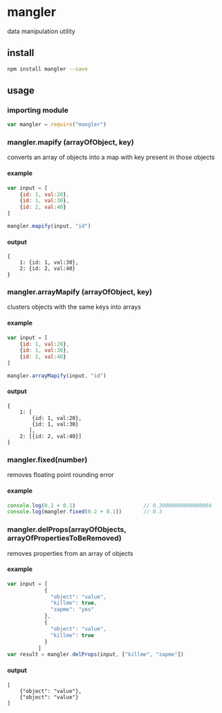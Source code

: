 # mangler
data manipulation utility

## install
```bash
npm install mangler --save
```

## usage

### importing module 

```javascript
var mangler = require("mangler")
```
### mangler.mapify (arrayOfObject, key)
converts an array of objects into a map with key present in those objects  

#### example
```javascript
var input = [
    {id: 1, val:20},
    {id: 1, val:30},
    {id: 2, val:40}
]

mangler.mapify(input, "id") 
```
#### output
```
{
    1: {id: 1, val:30}, 
    2: {id: 2, val:40}
}
```

### mangler.arrayMapify (arrayOfObject, key)
clusters objects with the same keys into arrays 

#### example
```javascript
var input = [
    {id: 1, val:20},
    {id: 1, val:30},
    {id: 2, val:40}
]

mangler.arrayMapify(input, "id") 
```
#### output
```
{
    1: [
        {id: 1, val:20}, 
        {id: 1, val:30}
       ],
    2: [{id: 2, val:40}]
}
```

### mangler.fixed(number)
removes floating point rounding error
#### example
```javascript
console.log(0.2 + 0.1)                      // 0.30000000000000004
console.log(mangler.fixed(0.2 + 0.1))       // 0.3
```

### mangler.delProps(arrayOfObjects, arrayOfPropertiesToBeRemoved)
removes properties from an array of objects

#### example
```javascript
var input = [
            {
              "object": "value",
              "killme": true,
              "zapme": "yes"
            },
            {
              "object": "value",
              "killme": true
            }
          ]
var result = mangler.delProps(input, ["killme", "zapme"])
```
#### output
```
[
    {"object": "value"},
    {"object": "value"}
]
```

